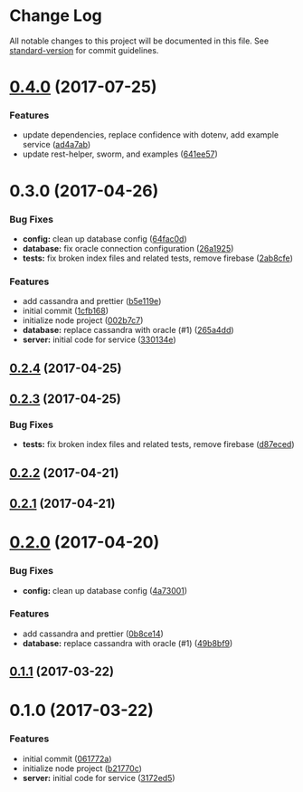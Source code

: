# Change Log

All notable changes to this project will be documented in this file. See [standard-version](https://github.com/conventional-changelog/standard-version) for commit guidelines.

<a name="0.4.0"></a>
# [0.4.0](https://github.com/shellthor/microservice-boilerplate/compare/v0.3.0...v0.4.0) (2017-07-25)


### Features

* update dependencies, replace confidence with dotenv, add example service ([ad4a7ab](https://github.com/shellthor/microservice-boilerplate/commit/ad4a7ab))
* update rest-helper, sworm, and examples ([641ee57](https://github.com/shellthor/microservice-boilerplate/commit/641ee57))



<a name="0.3.0"></a>
# 0.3.0 (2017-04-26)


### Bug Fixes

* **config:** clean up database config ([64fac0d](https://github.com/shellthor/microservice-boilerplate/commit/64fac0d))
* **database:** fix oracle connection configuration ([26a1925](https://github.com/shellthor/microservice-boilerplate/commit/26a1925))
* **tests:** fix broken index files and related tests, remove firebase ([2ab8cfe](https://github.com/shellthor/microservice-boilerplate/commit/2ab8cfe))


### Features

* add cassandra and prettier ([b5e119e](https://github.com/shellthor/microservice-boilerplate/commit/b5e119e))
* initial commit ([1cfb168](https://github.com/shellthor/microservice-boilerplate/commit/1cfb168))
* initialize node project ([002b7c7](https://github.com/shellthor/microservice-boilerplate/commit/002b7c7))
* **database:** replace cassandra with oracle (#1) ([265a4dd](https://github.com/shellthor/microservice-boilerplate/commit/265a4dd))
* **server:** initial code for service ([330134e](https://github.com/shellthor/microservice-boilerplate/commit/330134e))



<a name="0.2.4"></a>
## [0.2.4](https://github.com/shellthor/microservice-boilerplate/compare/v0.2.3...v0.2.4) (2017-04-25)



<a name="0.2.3"></a>
## [0.2.3](https://github.com/shellthor/microservice-boilerplate/compare/v0.2.2...v0.2.3) (2017-04-25)


### Bug Fixes

* **tests:** fix broken index files and related tests, remove firebase ([d87eced](https://github.com/shellthor/microservice-boilerplate/commit/d87eced))



<a name="0.2.2"></a>
## [0.2.2](https://github.com/shellthor/microservice-boilerplate/compare/v0.2.1...v0.2.2) (2017-04-21)



<a name="0.2.1"></a>
## [0.2.1](https://github.com/shellthor/microservice-boilerplate/compare/v0.2.0...v0.2.1) (2017-04-21)



<a name="0.2.0"></a>
# [0.2.0](https://github.com/shellthor/microservice-boilerplate/compare/v0.1.1...v0.2.0) (2017-04-20)


### Bug Fixes

* **config:** clean up database config ([4a73001](https://github.com/shellthor/microservice-boilerplate/commit/4a73001))


### Features

* add cassandra and prettier ([0b8ce14](https://github.com/shellthor/microservice-boilerplate/commit/0b8ce14))
* **database:** replace cassandra with oracle (#1) ([49b8bf9](https://github.com/shellthor/microservice-boilerplate/commit/49b8bf9))



<a name="0.1.1"></a>
## [0.1.1](https://github.com/shellthor/microservice-boilerplate/compare/v0.1.0...v0.1.1) (2017-03-22)



<a name="0.1.0"></a>
# 0.1.0 (2017-03-22)


### Features

* initial commit ([061772a](https://github.com/shellthor/microservice-boilerplate/commit/061772a))
* initialize node project ([b21770c](https://github.com/shellthor/microservice-boilerplate/commit/b21770c))
* **server:** initial code for service ([3172ed5](https://github.com/shellthor/microservice-boilerplate/commit/3172ed5))
